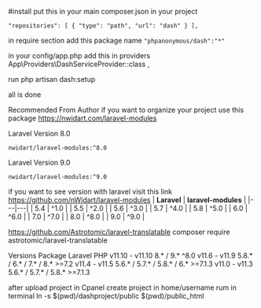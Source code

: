 #install 
put this in your main composer.json in your project 

``
"repositories": [
        {
            "type": "path",
            "url": "dash"
        }
    ],
``

in require section add this package name 
``
 "phpanonymous/dash":"*"
``

in your config/app.php 
add this in providers 
              App\Providers\DashServiceProvider::class ,

run php artisan dash:setup

all is done


Recommended From Author 
if you want to organize your project use this package 
https://nwidart.com/laravel-modules

Laravel Version 8.0

    nwidart/laravel-modules:^8.0 

Laravel Version 9.0

    nwidart/laravel-modules:^9.0 

 
if you want to see version with laravel visit this link https://github.com/nWidart/laravel-modules
| **Laravel**  |  **laravel-modules** |
|---|---|
| 5.4  | ^1.0  |
| 5.5  | ^2.0  |
| 5.6  | ^3.0  |
| 5.7  | ^4.0  |
| 5.8  | ^5.0  |
| 6.0  | ^6.0  |
| 7.0  | ^7.0 |
| 8.0  | ^8.0 |
| 9.0  | ^9.0 |


https://github.com/Astrotomic/laravel-translatable
composer require astrotomic/laravel-translatable

Versions
Package Laravel PHP
v11.10 - v11.10 8.* / 9.*   ^8.0
v11.6 - v11.9   5.8.* / 6.* / 7.* / 8.* >=7.2
v11.4 - v11.5   5.6.* / 5.7.* / 5.8.* / 6.* >=7.1.3
v11.0 - v11.3   5.6.* / 5.7.* / 5.8.*   >=7.1.3


after upload project in Cpanel
create project in home/username
rum in terminal
ln -s $(pwd)/dashproject/public $(pwd)/public_html
 